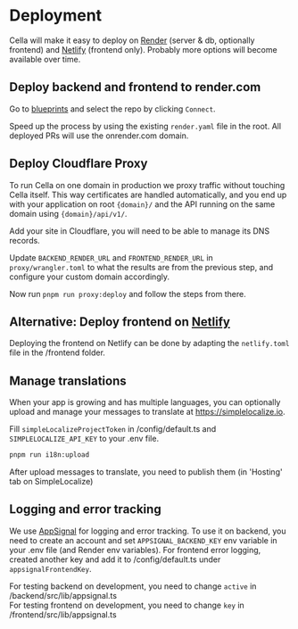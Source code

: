 # Deployment

Cella will make it easy to deploy on [Render](https://www.render.com) (server & db, optionally frontend) and [Netlify](https://www.netlify.com) (frontend only). Probably more options will become available over time.

## Deploy backend and frontend to render.com

Go to [blueprints](https://dashboard.render.com/select-repo?type=blueprint) and select the repo by clicking `Connect`.

Speed up the process by using the existing `render.yaml` file in the root. All deployed PRs will use the onrender.com domain.

## Deploy Cloudflare Proxy

To run Cella on one domain in production we proxy traffic without touching Cella itself. This way certificates are handled automatically, and you end up with your application on root `{domain}/` and the API running on the same domain using `{domain}/api/v1/`.

Add your site in Cloudflare, you will need to be able to manage its DNS records. 

Update `BACKEND_RENDER_URL` and `FRONTEND_RENDER_URL` in `proxy/wrangler.toml` to what the results are from the previous step, and configure your custom domain accordingly.

Now run `pnpm run proxy:deploy` and follow the steps from there.

## Alternative: Deploy frontend on [Netlify](https://app.netlify.com)

Deploying the frontend on Netlify can be done by adapting the `netlify.toml` file in the /frontend folder.

## Manage translations

When your app is growing and has multiple languages, you can optionally upload and manage your messages to translate at <https://simplelocalize.io>.

Fill `simpleLocalizeProjectToken` in /config/default.ts and `SIMPLELOCALIZE_API_KEY` to your  .env file.

```bash
pnpm run i18n:upload
```

After upload messages to translate, you need to publish them (in 'Hosting' tab on SimpleLocalize)

## Logging and error tracking

We use [AppSignal](https://appsignal.com) for logging and error tracking. To use it on backend, you need to create an account and set `APPSIGNAL_BACKEND_KEY` env variable in your .env file (and Render env variables). For frontend error logging, created another key and add it to /config/default.ts under `appsignalFrontendKey`.

For testing backend on development, you need to change `active` in /backend/src/lib/appsignal.ts\
For testing frontend on development, you need to change `key` in /frontend/src/lib/appsignal.ts
